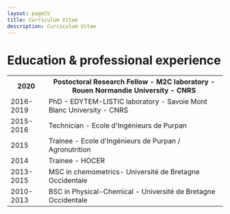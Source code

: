 ```yaml
---
layout: pageCV
title: Curriculum Vitae
description: Curriculum Vitae
---
```


# Education & professional experience

<table style="width:100%">
  <tr>
    <th>2020</th>
    <th>Postoctoral Research Fellow - M2C laboratory - Rouen Normandie University - CNRS</th> 
  </tr>
  <tr>
    <td>2016-2019</td>
    <td>PhD - EDYTEM-LISTIC laboratory - Savoie Mont Blanc University - CNRS</td>
  </tr>
  <tr>
    <td>2015-2016</td>
    <td>Technician - Ecole d'Ingénieurs de Purpan</td>
  </tr>
  <tr>
    <td>2015</td>
    <td>Trainee - Ecole d'Ingénieurs de Purpan / Agronutrition</td>
  </tr>
  <tr>
    <td>2014</td>
    <td> Trainee - HOCER</td>
  </tr>
  <tr>
    <td>2013-2015</td>
    <td> MSC in chemometrics- Université de Bretagne Occidentale</td>
  </tr>
  <tr>
    <td>2010-2013</td>
    <td> BSC in Physical-Chemical - Université de Bretagne Occidentale</td>
  </tr>
</table>

